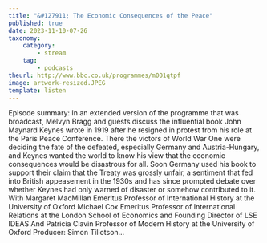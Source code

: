 ```yaml
---
title: "&#127911; The Economic Consequences of the Peace"
published: true
date: 2023-11-10-07-26
taxonomy:
    category:
        - stream
    tag:
        - podcasts
theurl: http://www.bbc.co.uk/programmes/m001qtpf
image: artwork-resized.JPEG
template: listen
---
```


Episode summary: In an extended version of the programme that was broadcast, Melvyn Bragg and guests discuss the influential book John Maynard Keynes wrote in 1919 after he resigned in protest from his role at the Paris Peace Conference. There the victors of World War One were deciding the fate of the defeated, especially Germany and Austria-Hungary, and Keynes wanted the world to know his view that the economic consequences would be disastrous for all. Soon Germany used his book to support their claim that the Treaty was grossly unfair, a sentiment that fed into British appeasement in the 1930s and has since prompted debate over whether Keynes had only warned of disaster or somehow contributed to it. With Margaret MacMillan Emeritus Professor of International History at the University of Oxford Michael Cox Emeritus Professor of International Relations at the London School of Economics and Founding Director of LSE IDEAS And Patricia Clavin Professor of Modern History at the University of Oxford Producer: Simon Tillotson&hellip;
